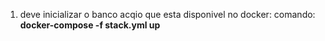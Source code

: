 1. deve inicializar  o banco acqio que esta disponivel no docker:
   comando: **docker-compose -f stack.yml up**
